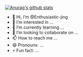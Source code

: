 [![Anurag's github stats](https://github-readme-stats.vercel.app/api?username=Enthusiastic-jing&theme=gruvbox
)](https://github.com/anuraghazra/github-readme-stats)

- 👋 Hi, I’m @Enthusiastic-jing
- 👀 I’m interested in ...
- 🌱 I’m currently learning ...
- 💞️ I’m looking to collaborate on ...
- 📫 How to reach me ...
- 😄 Pronouns: ...
- ⚡ Fun fact: ...

<!---
Enthusiastic-jing/Enthusiastic-jing is a ✨ special ✨ repository because its `README.md` (this file) appears on your GitHub profile.
You can click the Preview link to take a look at your changes.
--->
